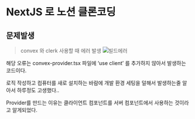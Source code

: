# NextJS 로 노션 클론코딩

## 문제발생

> convex 와 clerk 사용할 때 에러 발생
![빌드에러](https://prod-files-secure.s3.us-west-2.amazonaws.com/eb4a70ea-f076-4b0b-9643-9c2daac55312/d2138c26-d1af-4cf8-8d47-e7fe03614bc3/Untitled.png)

해당 오류는 convex-provider.tsx 파일에 ‘use client’ 를 추가하지 않아서 발생하는 코드이다.

로직 작성하고 컴퓨터를 새로 설치하는 바람에 개발 환경 세팅을 덜해서 발생하는줄 알아서 하루정도 고생했다..

Provider를 만드는 이유는 클라이언트 컴포넌트를 서버 컴포넌트에서 사용하는 것이라고 알게되었다.

